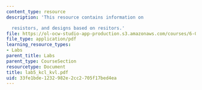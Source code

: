 ```yaml
---
content_type: resource
description: 'This resource contains information on

  resistors, and designs based on resitors.'
file: https://ol-ocw-studio-app-production.s3.amazonaws.com/courses/6-071j-introduction-to-electronics-signals-and-measurement-spring-2006/33fe1bde1232982e2cc2705f17bed4ea_lab5_kcl_kvl.pdf
file_type: application/pdf
learning_resource_types:
- Labs
parent_title: Labs
parent_type: CourseSection
resourcetype: Document
title: lab5_kcl_kvl.pdf
uid: 33fe1bde-1232-982e-2cc2-705f17bed4ea
---
```

